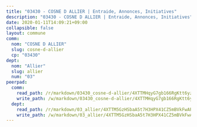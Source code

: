```yaml
---
title: "03430 - COSNE D ALLIER | Entraide, Annonces, Initiatives"
description: "03430 - COSNE D ALLIER | Entraide, Annonces, Initiatives"
date: 2020-01-11T14:09:21+09:00
collapsible: false
layout: commune
comm:
  nom: "COSNE D ALLIER"
  slug: cosne-d-allier
  cp: "03430"
dept:
  nom: "Allier"
  slug: allier
  num: "03"
peerpad:
  comm:
    read_path: /r/markdown/03430_cosne-d-allier/4XTTMHqyG7gb166RgKtt6yzvu9iLbXHYYm4aXRefSUXvDrwRp
    write_path: /w/markdown/03430_cosne-d-allier/4XTTMHqyG7gb166RgKtt6yzvu9iLbXHYYm4aXRefSUXvDrwRp-K3TgTf96WxnTNhsKsshk2BdkzjGnJDMcrR2qARGVjGQg1qJ4MrpKdxzHpvDzfXP5C49oeAzYaL8SfH4HheyYCBNX9EA5EpkMbAE8UdEibPvSYaq3e86vUABHYNeveCnZXhc4ujMY
  dept:
    read_path: /r/markdown/03_allier/4XTTM5GzHSbaA5t7H3HPX41CZ5mBVkFwAP4hDd5RoBY2JsEAy
    write_path: /w/markdown/03_allier/4XTTM5GzHSbaA5t7H3HPX41CZ5mBVkFwAP4hDd5RoBY2JsEAy-K3TgTfK63S9nh1XDKRdQM5CC7MJ5PWSrKVUCPKbSrFQ3cakeCH8tQGdUR9DTAz4uGC38FSNg947MKdwTpPPt11GSCbnkNPZdBTNtwdL7kw34FMS1ADZJRkGgd1Xx6qPUaEUtuBP3
---
```


